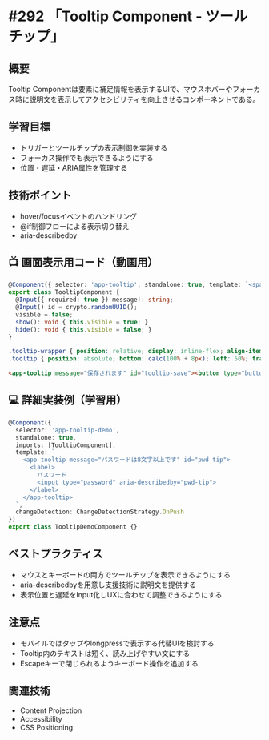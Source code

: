 # #292 「Tooltip Component - ツールチップ」

## 概要
Tooltip Componentは要素に補足情報を表示するUIで、マウスホバーやフォーカス時に説明文を表示してアクセシビリティを向上させるコンポーネントである。

## 学習目標
- トリガーとツールチップの表示制御を実装する
- フォーカス操作でも表示できるようにする
- 位置・遅延・ARIA属性を管理する

## 技術ポイント
- hover/focusイベントのハンドリング
- @if制御フローによる表示切り替え
- aria-describedby

## 📺 画面表示用コード（動画用）
```typescript
@Component({ selector: 'app-tooltip', standalone: true, template: `<span class="tooltip-wrapper" (mouseenter)="show()" (mouseleave)="hide()" (focusin)="show()" (focusout)="hide()" (keyup.escape)="hide()"><ng-content></ng-content>@if (visible) {<span class="tooltip" role="tooltip" [id]="id">{{ message }}</span>}</span>`, changeDetection: ChangeDetectionStrategy.OnPush })
export class TooltipComponent {
  @Input({ required: true }) message!: string;
  @Input() id = crypto.randomUUID();
  visible = false;
  show(): void { this.visible = true; }
  hide(): void { this.visible = false; }
}
```

```css
.tooltip-wrapper { position: relative; display: inline-flex; align-items: center; }
.tooltip { position: absolute; bottom: calc(100% + 8px); left: 50%; transform: translateX(-50%); padding: 4px 8px; border-radius: 4px; background: rgba(15,23,42,.92); color: white; font-size: 12px; white-space: nowrap; }
```

```html
<app-tooltip message="保存されます" id="tooltip-save"><button type="button" aria-describedby="tooltip-save">保存</button></app-tooltip>
```

## 💻 詳細実装例（学習用）
```typescript
@Component({
  selector: 'app-tooltip-demo',
  standalone: true,
  imports: [TooltipComponent],
  template: `
    <app-tooltip message="パスワードは8文字以上です" id="pwd-tip">
      <label>
        パスワード
        <input type="password" aria-describedby="pwd-tip">
      </label>
    </app-tooltip>
  `,
  changeDetection: ChangeDetectionStrategy.OnPush
})
export class TooltipDemoComponent {}
```

## ベストプラクティス
- マウスとキーボードの両方でツールチップを表示できるようにする
- aria-describedbyを用意し支援技術に説明文を提供する
- 表示位置と遅延をInput化しUXに合わせて調整できるようにする

## 注意点
- モバイルではタップやlongpressで表示する代替UIを検討する
- Tooltip内のテキストは短く、読み上げやすい文にする
- Escapeキーで閉じられるようキーボード操作を追加する

## 関連技術
- Content Projection
- Accessibility
- CSS Positioning
